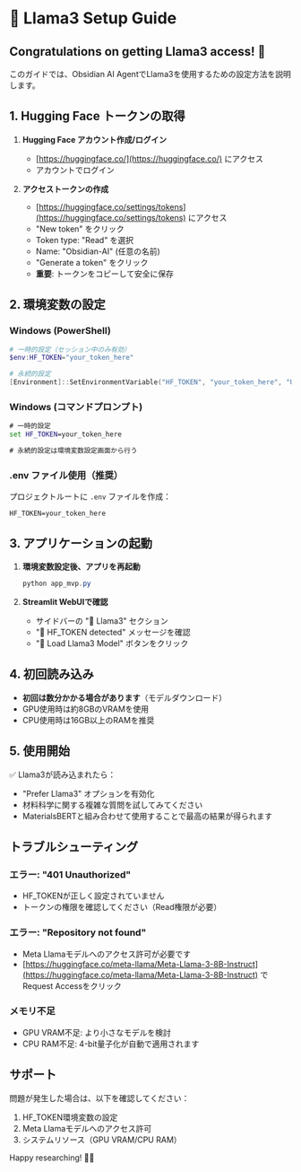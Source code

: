 # 🦙 Llama3 Setup Guide

## Congratulations on getting Llama3 access! 🎉

このガイドでは、Obsidian AI AgentでLlama3を使用するための設定方法を説明します。

## 1. Hugging Face トークンの取得

1. **Hugging Face アカウント作成/ログイン**
   - [https://huggingface.co/](https://huggingface.co/) にアクセス
   - アカウントでログイン

2. **アクセストークンの作成**
   - [https://huggingface.co/settings/tokens](https://huggingface.co/settings/tokens) にアクセス
   - "New token" をクリック
   - Token type: "Read" を選択
   - Name: "Obsidian-AI" (任意の名前)
   - "Generate a token" をクリック
   - **重要**: トークンをコピーして安全に保存

## 2. 環境変数の設定

### Windows (PowerShell)
```powershell
# 一時的設定（セッション中のみ有効）
$env:HF_TOKEN="your_token_here"

# 永続的設定
[Environment]::SetEnvironmentVariable("HF_TOKEN", "your_token_here", "User")
```

### Windows (コマンドプロンプト)
```cmd
# 一時的設定
set HF_TOKEN=your_token_here

# 永続的設定は環境変数設定画面から行う
```

### .env ファイル使用（推奨）
プロジェクトルートに `.env` ファイルを作成：
```env
HF_TOKEN=your_token_here
```

## 3. アプリケーションの起動

1. **環境変数設定後、アプリを再起動**
   ```powershell
   python app_mvp.py
   ```

2. **Streamlit WebUIで確認**
   - サイドバーの "🦙 Llama3" セクション
   - "🔑 HF_TOKEN detected" メッセージを確認
   - "🚀 Load Llama3 Model" ボタンをクリック

## 4. 初回読み込み

- **初回は数分かかる場合があります**（モデルダウンロード）
- GPU使用時は約8GBのVRAMを使用
- CPU使用時は16GB以上のRAMを推奨

## 5. 使用開始

✅ Llama3が読み込まれたら：
- "Prefer Llama3" オプションを有効化
- 材料科学に関する複雑な質問を試してみてください
- MaterialsBERTと組み合わせて使用することで最高の結果が得られます

## トラブルシューティング

### エラー: "401 Unauthorized"
- HF_TOKENが正しく設定されていません
- トークンの権限を確認してください（Read権限が必要）

### エラー: "Repository not found"
- Meta Llamaモデルへのアクセス許可が必要です
- [https://huggingface.co/meta-llama/Meta-Llama-3-8B-Instruct](https://huggingface.co/meta-llama/Meta-Llama-3-8B-Instruct) でRequest Accessをクリック

### メモリ不足
- GPU VRAM不足: より小さなモデルを検討
- CPU RAM不足: 4-bit量子化が自動で適用されます

## サポート

問題が発生した場合は、以下を確認してください：
1. HF_TOKEN環境変数の設定
2. Meta Llamaモデルへのアクセス許可
3. システムリソース（GPU VRAM/CPU RAM）

Happy researching! 🔬✨
